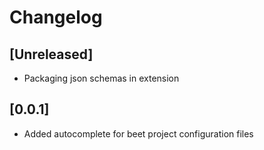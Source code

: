# Changelog

## [Unreleased]
- Packaging json schemas in extension

## [0.0.1]
- Added autocomplete for beet project configuration files